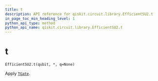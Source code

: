 ```yaml
---
title: t
description: API reference for qiskit.circuit.library.EfficientSU2.t
in_page_toc_min_heading_level: 1
python_api_type: method
python_api_name: qiskit.circuit.library.EfficientSU2.t
---
```


# t

<span id="qiskit.circuit.library.EfficientSU2.t" />

`EfficientSU2.t(qubit, *, q=None)`

Apply [`TGate`](qiskit.circuit.library.TGate "qiskit.circuit.library.TGate").

